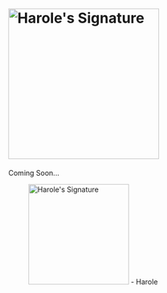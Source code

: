 # <a href="/#-"><img alt="Harole's Signature" width="300" src="https://user-images.githubusercontent.com/47141290/194374045-72dc4359-552d-487c-b129-d961c1c6dda1.svg"> </a>
Coming Soon...
<figure title="Harole's Signature">
<img alt="Harole's Signature" width="200" src="https://user-images.githubusercontent.com/47141290/194127671-1d720896-257f-4ee0-b13e-d086d6909b26.svg">
<span>- Harole</span>
</figure>

